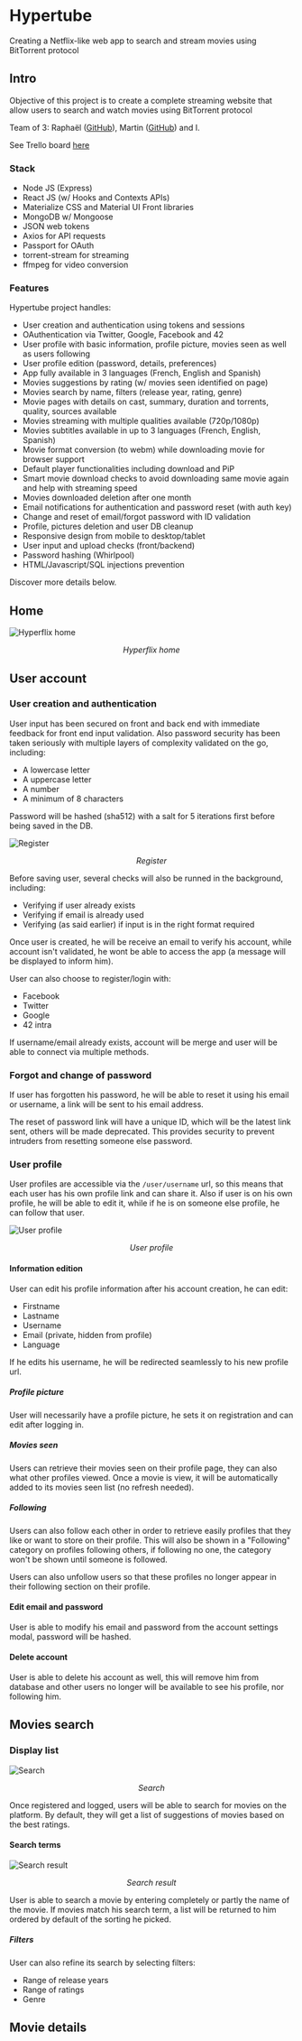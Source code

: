 # Hypertube

Creating a Netflix-like web app to search and stream movies using BitTorrent protocol

## Intro

Objective of this project is to create a complete streaming website that allow users to search and watch movies using BitTorrent protocol

Team of 3: Raphaël ([GitHub](https://github.com/M4sterCiel)), Martin ([GitHub](https://github.com/Scaglia3000)) and I.

See Trello board [here](https://trello.com/b/wteA4xno/42-hypertube)

### Stack

- Node JS (Express)
- React JS (w/ Hooks and Contexts APIs)
- Materialize CSS and Material UI Front libraries
- MongoDB w/ Mongoose
- JSON web tokens
- Axios for API requests
- Passport for OAuth
- torrent-stream for streaming
- ffmpeg for video conversion

### Features

Hypertube project handles:
- User creation and authentication using tokens and sessions
- OAuthentication via Twitter, Google, Facebook and 42
- User profile with basic information, profile picture, movies seen as well as users following
- User profile edition (password, details, preferences)
- App fully available in 3 languages (French, English and Spanish)
- Movies suggestions by rating (w/ movies seen identified on page)
- Movies search by name, filters (release year, rating, genre)
- Movie pages with details on cast, summary, duration and torrents, quality, sources available
- Movies streaming with multiple qualities available (720p/1080p)
- Movies subtitles available in up to 3 languages (French, English, Spanish)
- Movie format conversion (to webm) while downloading movie for browser support
- Default player functionalities including download and PiP
- Smart movie download checks to avoid downloading same movie again and help with streaming speed
- Movies downloaded deletion after one month
- Email notifications for authentication and password reset (with auth key)
- Change and reset of email/forgot password with ID validation
- Profile, pictures deletion and user DB cleanup
- Responsive design from mobile to desktop/tablet
- User input and upload checks (front/backend)
- Password hashing (Whirlpool)
- HTML/Javascript/SQL injections prevention

Discover more details below.

## Home

![Hyperflix home](https://user-images.githubusercontent.com/45239771/67023566-4c5efc00-f103-11e9-99e5-424d5e06d288.jpg)
<p align=center><i>Hyperflix home</i></p>

## User account

### User creation and authentication

User input has been secured on front and back end with immediate feedback for front end input validation. Also password security has been taken seriously with multiple layers of complexity validated on the go, including:
- A lowercase letter
- A uppercase letter
- A number
- A minimum of 8 characters

Password will be hashed (sha512) with a salt for 5 iterations first before being saved in the DB.

![Register](https://user-images.githubusercontent.com/45239771/67024447-b75d0280-f104-11e9-87bd-b78ac3fab4ec.png)
<p align=center><i>Register</i></p>

Before saving user, several checks will also be runned in the background, including:

- Verifying if user already exists
- Verifying if email is already used
- Verifying (as said earlier) if input is in the right format required

Once user is created, he will be receive an email to verify his account, while account isn't validated, he wont be able to access the app (a message will be displayed to inform him).

User can also choose to register/login with:
* Facebook
* Twitter
* Google
* 42 intra

If username/email already exists, account will be merge and user will be able to connect via multiple methods.

### Forgot and change of password

If user has forgotten his password, he will be able to reset it using his email or username, a link will be sent to his email address.

The reset of password link will have a unique ID, which will be the latest link sent, others will be made deprecated. This provides security to prevent intruders from resetting someone else password.

### User profile

User profiles are accessible via the `/user/username` url, so this means that each user has his own profile link and can share it. Also if user is on his own profile, he will be able to edit it, while if he is on someone else profile, he can follow that user.

![User profile](https://user-images.githubusercontent.com/45239771/67024802-4d912880-f105-11e9-80f4-417b987005a6.gif)
<p align=center><i>User profile</i></p>

#### Information edition

User can edit his profile information after his account creation, he can edit:
- Firstname
- Lastname
- Username
- Email (private, hidden from profile)
- Language

If he edits his username, he will be redirected seamlessly to his new profile url.

##### Profile picture

User will necessarily have a profile picture, he sets it on registration and can edit after logging in.

##### Movies seen

Users can retrieve their movies seen on their profile page, they can also what other profiles viewed. Once a movie is view, it will be automatically added to its movies seen list (no refresh needed).

##### Following

Users can also follow each other in order to retrieve easily profiles that they like or want to store on their profile. This will also be shown in a "Following" category on profiles following others, if following no one, the category won't be shown until someone is followed.

Users can also unfollow users so that these profiles no longer appear in their following section on their profile.

#### Edit email and password

User is able to modify his email and password from the account settings modal, password will be hashed.

#### Delete account

User is able to delete his account as well, this will remove him from database and other users no longer will be available to see his profile, nor following him.

## Movies search

### Display list

![Search](https://user-images.githubusercontent.com/45239771/67025070-b082bf80-f105-11e9-8d92-e3cfa9d71945.jpg)
<p align=center><i>Search</i></p>

Once registered and logged, users will be able to search for movies on the platform. By default, they will get a list of suggestions of movies based on the best ratings.

#### Search terms

![Search result](https://user-images.githubusercontent.com/45239771/67025138-cf815180-f105-11e9-82bf-201ee41433bb.jpg)
<p align=center><i>Search result</i></p>

User is able to search a movie by entering completely or partly the name of the movie. If movies match his search term, a list will be returned to him ordered by default of the sorting he picked.

##### Filters

User can also refine its search by selecting filters:
- Range of release years
- Range of ratings
- Genre

## Movie details

###
